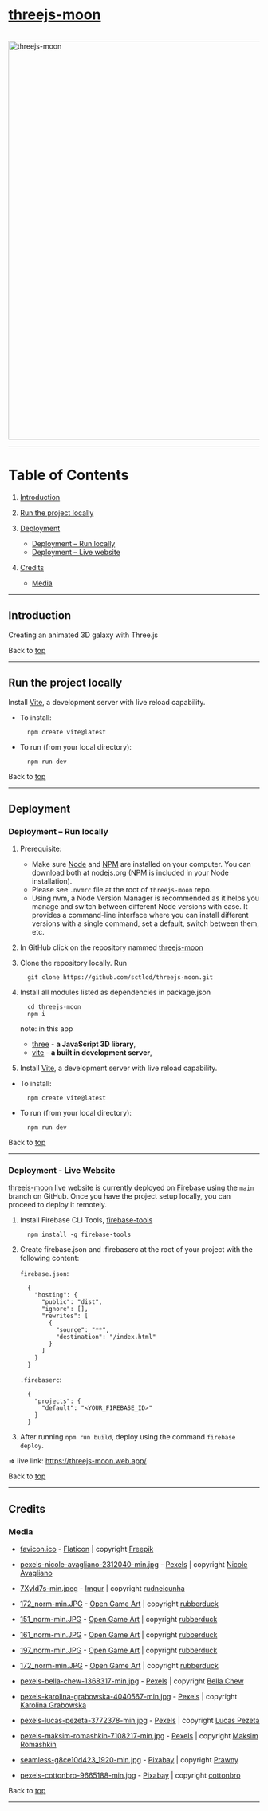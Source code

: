 # [threejs-moon](https://threejs-moon.web.app/)

<br />
<img src="https://github.com/sctlcd/threejs-moon/blob/main/design/threejs-moon-mockup-presentation.png" alt="threejs-moon" width="800">
<br />

---

# Table of Contents <a name="tableOfContents"></a>

1. [Introduction](#introduction)

2. [Run the project locally](#runLocally)

3. [Deployment](#deployment)
	- [Deployment – Run locally](#deploymentRunLocallydeploymentRunLocally)
	- [Deployment – Live website](#deploymentLiveWebsite)

4. [Credits](#credits)
	- [Media](#media)
---

## Introduction <a name="introduction"></a>

Creating an animated 3D galaxy with Three.js

Back to [top](#tableOfContents)

---

## Run the project locally <a name="#runLocally"></a>

Install [Vite](https://vitejs.dev/), a development server with live reload capability.

  - To install:
    
    ```
      npm create vite@latest
    ```

  - To run (from your local directory):
        
    ```
      npm run dev
    ```

Back to [top](#tableOfContents)

---

## Deployment <a name="#deployment"></a>
### Deployment – Run locally <a name="#deploymentRunLocally"></a>

1. Prerequisite:  
    - Make sure [Node](https://nodejs.org/en/) and [NPM](https://www.npmjs.com/) are installed on your computer. You can download both at nodejs.org (NPM is included in your Node installation).
    - Please see `.nvmrc` file at the root of `threejs-moon` repo.
    - Using nvm, a Node Version Manager is recommended as it helps you manage and switch between different Node versions with ease. It provides a command-line interface where you can install different versions with a single command, set a default, switch between them, etc.
2. In GitHub click on the repository nammed [threejs-moon](https://github.com/sctlcd/threejs-moon)
3. Clone the repository locally. Run

    ````
      git clone https://github.com/sctlcd/threejs-moon.git
    ````

4. Install all modules listed as dependencies in package.json

    ```
      cd threejs-moon
      npm i 
    ```

    note: in this app 
    - [three](https://www.npmjs.com/package/three) - **a JavaScript 3D library**, 
    - [vite](https://vitejs.dev/) - **a built in development server**,

5. Install [Vite](https://vitejs.dev/), a development server with live reload capability.

  - To install:
    
    ```
      npm create vite@latest
    ```

  - To run (from your local directory):
        
    ```
      npm run dev
    ```

Back to [top](#tableOfContents)

---

### Deployment - Live Website <a name="#deploymentLiveWebsite"></a>

[threejs-moon](https://github.com/sctlcd/threejs-moon) live website is currently deployed on [Firebase](https://firebase.google.com/) using the `main` branch on GitHub. Once you have the project setup locally, you can proceed to deploy it remotely.

1. Install Firebase CLI Tools, [firebase-tools](https://www.npmjs.com/package/firebase-tools)

    ```
      npm install -g firebase-tools
    ```

2. Create firebase.json and .firebaserc at the root of your project with the following content:

    `firebase.json`:

    ```
      {
        "hosting": {
          "public": "dist",
          "ignore": [],
          "rewrites": [
            {
              "source": "**",
              "destination": "/index.html"
            }
          ]
        }
      }
    ```

    `.firebaserc`:

    ```
      {
        "projects": {
          "default": "<YOUR_FIREBASE_ID>"
        }
      }
    ```

3. After running `npm run build`, deploy using the command `firebase deploy`.


=> live link: https://threejs-moon.web.app/

Back to [top](#tableOfContents)

---

## Credits <a name="credits"></a>

### Media <a name="media"></a>

- [favicon.ico](https://www.flaticon.com/free-icon/planet_3336074?term=planet&related_id=3336074) - [Flaticon](https://www.flaticon.com/) | copyright [Freepik](https://www.freepik.com)

- [pexels-nicole-avagliano-2312040-min.jpg](https://www.pexels.com/photo/milky-way-photography-2312040/) - [Pexels](https://www.pexels.com) | copyright [Nicole Avagliano](https://www.pexels.com/@nicole-avagliano-1132392/)

- [7XyId7s-min.jpeg](https://imgur.com/gallery/7XyId7s) - [Imgur](https://i.imgur.com/7XyId7s.jpeg) | copyright [rudneicunha](https://imgur.com/user/rudneicunha)

- [172_norm-min.JPG](https://opengameart.org/content/50-free-textures-4-normalmaps) - [Open Game Art](https://opengameart.org/) | copyright [rubberduck](https://opengameart.org/users/rubberduck)

- [151_norm-min.JPG](https://opengameart.org/content/50-free-textures-4-normalmaps) - [Open Game Art](https://opengameart.org/) | copyright [rubberduck](https://opengameart.org/users/rubberduck)

- [161_norm-min.JPG](https://opengameart.org/content/50-free-textures-4-normalmaps) - [Open Game Art](https://opengameart.org/) | copyright [rubberduck](https://opengameart.org/users/rubberduck)

- [197_norm-min.JPG](https://opengameart.org/content/50-free-textures-4-normalmaps) - [Open Game Art](https://opengameart.org/) | copyright [rubberduck](https://opengameart.org/users/rubberduck)

- [172_norm-min.JPG](https://opengameart.org/content/50-free-textures-4-normalmaps) - [Open Game Art](https://opengameart.org/) | copyright [rubberduck](https://opengameart.org/users/rubberduck)

- [pexels-bella-chew-1368317-min.jpg](https://www.pexels.com/photo/rock-formation-1368317/) - [Pexels](https://www.pexels.com) | copyright [Bella Chew](https://www.pexels.com/@bella-chew-590708/)

- [pexels-karolina-grabowska-4040567-min.jpg](https://www.pexels.com/photo/set-of-shiny-transparent-amethysts-grown-together-4040567/) - [Pexels](https://www.pexels.com) | copyright [Karolina Grabowska](https://www.pexels.com/@karolina-grabowska/)

- [pexels-lucas-pezeta-3772378-min.jpg](https://www.pexels.com/photo/photo-of-stars-and-galaxy-3772378/) - [Pexels](https://www.pexels.com) | copyright [Lucas Pezeta](https://www.pexels.com/@lucaspezeta/)

- [pexels-maksim-romashkin-7108217-min.jpg](https://www.pexels.com/photo/abstract-background-of-frozen-river-with-rough-surface-7108217/) - [Pexels](https://www.pexels.com) | copyright [Maksim Romashkin](https://www.pexels.com/@maksim-romashkin/)

- [seamless-g8ce10d423_1920-min.jpg](https://pixabay.com/illustrations/seamless-repeat-repetitive-2033682/) - [Pixabay](https://pixabay.com/) | copyright [Prawny](https://pixabay.com/users/prawny-162579/?utm_source=link-attribution&utm_medium=referral&utm_campaign=image&utm_content=2033682)

- [pexels-cottonbro-9665188-min.jpg](https://www.pexels.com/photo/white-dust-particles-on-black-background-9665188/) - [Pixabay](https://pixabay.com/) | copyright [cottonbro](https://www.pexels.com/@cottonbro/)

Back to [top](#tableOfContents)

---